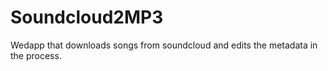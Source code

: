 # Soundcloud2MP3
 Wedapp that downloads songs from soundcloud and edits the metadata in the process.
